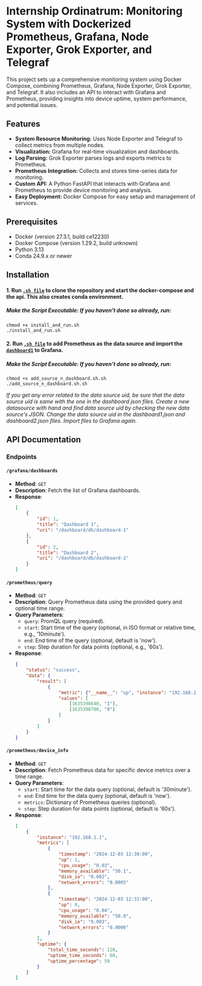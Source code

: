 # Internship Ordinatrum: Monitoring System with Dockerized Prometheus, Grafana, Node Exporter, Grok Exporter, and Telegraf

This project sets up a comprehensive monitoring system using Docker Compose, combining Prometheus, Grafana, Node Exporter, Grok Exporter, and Telegraf. It also includes an API to interact with Grafana and Prometheus, providing insights into device uptime, system performance, and potential issues.

## Features

- **System Resource Monitoring:** Uses Node Exporter and Telegraf to collect metrics from multiple nodes.
- **Visualization:** Grafana for real-time visualization and dashboards.
- **Log Parsing:** Grok Exporter parses logs and exports metrics to Prometheus.
- **Prometheus Integration:** Collects and stores time-series data for monitoring.
- **Custom API:** A Python FastAPI that interacts with Grafana and Prometheus to provide device monitoring and analysis.
- **Easy Deployment:** Docker Compose for easy setup and management of services.

## Prerequisites

- Docker (version 27.3.1, build ce12230)
- Docker Compose (version 1.29.2, build unknown)
- Python 3.13
- Conda 24.9.x or newer

## Installation

#### 1. Run [`.sh file`](install_and_run.sh) to clone the repository and start the docker-compose and the api. This also creates conda environment.

##### Make the Script Executable: If you haven’t done so already, run:

```
chmod +x install_and_run.sh
./install_and_run.sh
```

#### 2. Run [`.sh file`](add_source_n_dashboard.sh) to add Prometheus as the data source and import the [`dashboard1`](monitoring-system/dashboards/dashboard1.json) to Grafana.

##### Make the Script Executable: If you haven’t done so already, run:

```
chmod +x add_source_n_dashboard.sh.sh
./add_source_n_dashboard.sh.sh
```

*If you get any error related to the data source uid, be sure that the data source uid is same with the one in the dashboard json files. Create a new datasource with hand and find data source uid by checking the new data source's JSON. Change the data source uid in the dashboard1.json and dashboard2.json files. Import files to Grafana again.*


## API Documentation

### Endpoints

#### `/grafana/dashboards`

- **Method**: `GET`
- **Description**: Fetch the list of Grafana dashboards.
- **Response**:
    ```json
    [
        {
            "id": 1,
            "title": "Dashboard 1",
            "uri": "/dashboard/db/dashboard-1"
        },
        {
            "id": 2,
            "title": "Dashboard 2",
            "uri": "/dashboard/db/dashboard-2"
        }
    ]
    ```

#### `/prometheus/query`

- **Method**: `GET`
- **Description**: Query Prometheus data using the provided query and optional time range.
- **Query Parameters**:
    - `query`: PromQL query (required).
    - `start`: Start time of the query (optional, in ISO format or relative time, e.g., '10minute').
    - `end`: End time of the query (optional, default is 'now').
    - `step`: Step duration for data points (optional, e.g., '60s').
- **Response**:
    ```json
    {
        "status": "success",
        "data": {
            "result": [
                {
                    "metric": {"__name__": "up", "instance": "192.168.1.1"},
                    "values": [
                        [1635398640, "1"],
                        [1635398700, "0"]
                    ]
                }
            ]
        }
    }
    ```

#### `/prometheus/device_info`

- **Method**: `GET`
- **Description**: Fetch Prometheus data for specific device metrics over a time range.
- **Query Parameters**:
    - `start`: Start time for the data query (optional, default is '30minute').
    - `end`: End time for the data query (optional, default is 'now').
    - `metrics`: Dictionary of Prometheus queries (optional).
    - `step`: Step duration for data points (optional, default is '60s').
- **Response**:
    ```json
    [
        {
            "instance": "192.168.1.1",
            "metrics": [
                {
                    "timestamp": "2024-12-03 12:30:00",
                    "up": 1,
                    "cpu_usage": "0.03",
                    "memory_available": "50.1",
                    "disk_io": "0.002",
                    "network_errors": "0.0005"
                },
                {
                    "timestamp": "2024-12-03 12:31:00",
                    "up": 0,
                    "cpu_usage": "0.04",
                    "memory_available": "50.0",
                    "disk_io": "0.003",
                    "network_errors": "0.0006"
                }
            ],
            "uptime": {
                "total_time_seconds": 120,
                "uptime_time_seconds": 60,
                "uptime_percentage": 50
            }
        }
    ]
    ```
